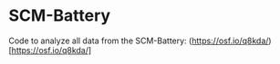 # SCM-Battery
Code to analyze all data from the SCM-Battery: (https://osf.io/q8kda/)[https://osf.io/q8kda/]
